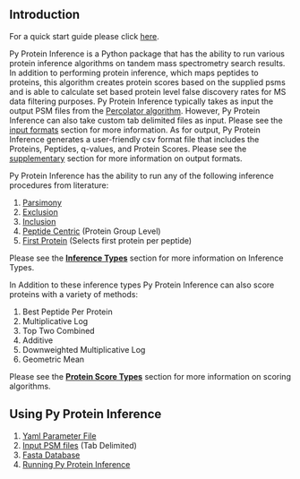 ## Introduction


For a quick start guide please click [here](quickstart.md).

Py Protein Inference is a Python package that has the ability to run various protein inference algorithms on tandem mass spectrometry search results. 
In addition to performing protein inference, which maps peptides to proteins, this algorithm creates protein scores based on the supplied psms and is able to calculate set based protein level false discovery rates for MS data filtering purposes.
Py Protein Inference typically takes as input the output PSM files from the [Percolator algorithm](https://github.com/percolator/percolator). 
However, Py Protein Inference can also take custom tab delimited files as input. Please see the [input formats](input_format.md) section for more information.
As for output, Py Protein Inference generates a user-friendly csv format file that includes the Proteins, Peptides, q-values, and Protein Scores.  Please see the [supplementary](supplementary.md#export-types) section for more information on output formats.

Py Protein Inference has the ability to run any of the following inference procedures from literature:

1. [Parsimony](supplementary.md#parsimony)
2. [Exclusion](supplementary.md#exclusion)
3. [Inclusion](supplementary.md#inclusion)
4. [Peptide Centric](supplementary.md#peptide-centric) (Protein Group Level)
5. [First Protein](supplementary.md#first-protein) (Selects first protein per peptide)

Please see the [__Inference Types__](supplementary.md#inference-types) section for more information on Inference Types.

In Addition to these inference types Py Protein Inference can also score proteins with a variety of methods:

1. Best Peptide Per Protein
2. Multiplicative Log
3. Top Two Combined
4. Additive
5. Downweighted Multiplicative Log
6. Geometric Mean

Please see the [__Protein Score Types__](supplementary.md#protein-score-types) section for more information on scoring algorithms.

## Using Py Protein Inference
 1. [Yaml Parameter File](parameters.md#yaml-parameter-file-outline)
 2. [Input PSM files](input_format.md#input-file-examples) (Tab Delimited)
 3. [Fasta Database](input_format.md#fasta-file-example)
 4. [Running Py Protein Inference](advanced.md#running-py-protein-inference)